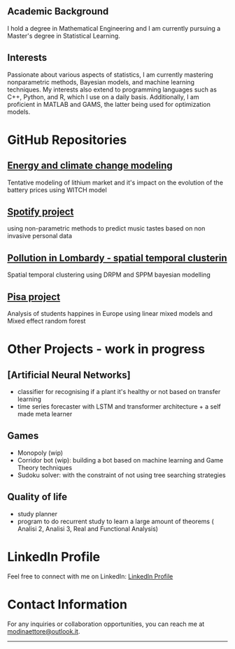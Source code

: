 ## Academic Background
I hold a degree in Mathematical Engineering and I am currently pursuing a Master's degree in Statistical Learning.

## Interests
Passionate about various aspects of statistics, I am currently mastering nonparametric methods, Bayesian models, and machine learning techniques. My interests also extend to programming languages such as C++, Python, and R, which I use on a daily basis. Additionally, I am proficient in MATLAB and GAMS, the latter being used for optimization models.

# GitHub Repositories

## [Energy and climate change modeling](https://github.com/ettoremodina/ECC-Project2.git)
Tentative modeling of lithium market and it's impact on the evolution of the battery prices using WITCH model

## [Spotify project](https://github.com/ettoremodina/Spotify-Project.git)
using non-parametric methods to predict music tastes based on non invasive personal data

## [Pollution in Lombardy - spatial temporal clusterin](https://github.com/federicomor/progetto-bayesian.git)
Spatial temporal clustering using DRPM and SPPM bayesian modelling

## [Pisa project](https://github.com/federicomor/progetto-applied.git)
Analysis of students happines in Europe using linear mixed models and Mixed effect random forest

# Other Projects - work in progress

## [Artificial Neural Networks]
- classifier for recognising if a plant it's healthy or not based on transfer learning
- time series forecaster with LSTM and transformer architecture + a self made meta learner

## Games
- Monopoly (wip)
- Corridor bot (wip): building a bot based on machine learning and Game Theory techniques
- Sudoku solver: with the constraint of not using tree searching strategies

## Quality of life
- study planner
- program to do recurrent study to learn a large amount of theorems ( Analisi 2, Analisi 3, Real and Functional Analysis)



# LinkedIn Profile

Feel free to connect with me on LinkedIn: [LinkedIn Profile](www.linkedin.com/in/ettore-modina-b189881a9)

# Contact Information

For any inquiries or collaboration opportunities, you can reach me at [modinaettore@outlook.it](mailto:modinaettore@outlook.it).

---
